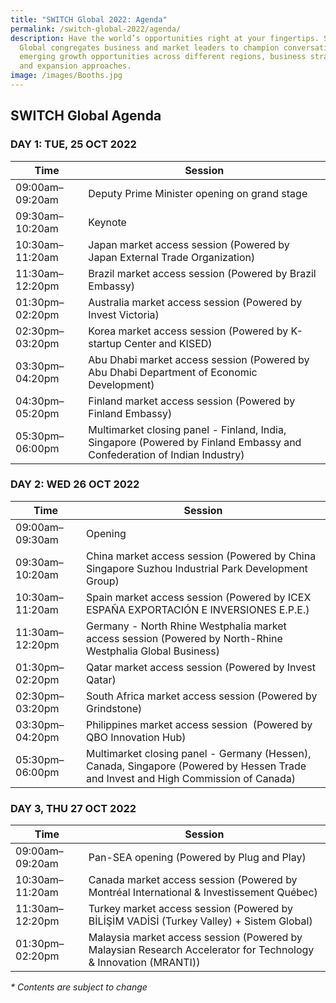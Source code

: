 ```yaml
---
title: "SWITCH Global 2022: Agenda"
permalink: /switch-global-2022/agenda/
description: Have the world’s opportunities right at your fingertips. SWITCH
  Global congregates business and market leaders to champion conversation on
  emerging growth opportunities across different regions, business strategies
  and expansion approaches.
image: /images/Booths.jpg
---
```

## SWITCH Global Agenda

### **DAY 1: TUE, 25 OCT 2022**

| Time | Session | 
| -------- | -------- |
| 09:00am–09:20am  | Deputy Prime Minister opening on grand stage |
| 09:30am–10:20am  | Keynote |
| 10:30am–11:20am | Japan market access session (Powered by Japan External Trade Organization) |
| 11:30am–12:20pm | Brazil market access session (Powered by Brazil Embassy) |
| 01:30pm–02:20pm |Australia market access session (Powered by Invest Victoria) |
| 02:30pm–03:20pm | Korea market access session (Powered by K-startup Center and KISED) | 
| 03:30pm–04:20pm  | Abu Dhabi market access session (Powered by Abu Dhabi Department of Economic Development) |
| 04:30pm–05:20pm  | Finland market access session (Powered by Finland Embassy) |
| 05:30pm–06:00pm  | Multimarket closing panel - Finland, India, Singapore (Powered by Finland Embassy and Confederation of Indian Industry) |

### **DAY 2: WED 26 OCT 2022**

| Time | Session | 
| -------- | -------- |
| 09:00am–09:30am  | Opening |
| 09:30am–10:20am  | China market access session (Powered by China Singapore Suzhou Industrial Park Development Group) |
| 10:30am–11:20am  | Spain market access session (Powered by ICEX ESPAÑA EXPORTACIÓN E INVERSIONES E.P.E.) |
| 11:30am–12:20pm | Germany - North Rhine Westphalia market access session (Powered by North-Rhine Westphalia Global Business) |
| 01:30pm–02:20pm | Qatar market access session (Powered by Invest Qatar) |
| 02:30pm–03:20pm | South Africa market access session (Powered by Grindstone) |
| 03:30pm–04:20pm | Philippines market access session  (Powered by QBO Innovation Hub) | 
| 05:30pm–06:00pm  | Multimarket closing panel - Germany (Hessen), Canada, Singapore (Powered by Hessen Trade and Invest and High Commission of Canada) |

### **DAY 3, THU 27 OCT 2022**

| Time | Session | 
| -------- | -------- |
| 09:00am–09:20am  | Pan-SEA opening (Powered by Plug and Play) |
| 10:30am–11:20am  | Canada market access session (Powered by Montréal International & Investissement Québec)|
| 11:30am–12:20pm | Turkey market access session (Powered by BİLİŞİM VADİSİ (Turkey Valley) + Sistem Global)|
| 01:30pm–02:20pm | Malaysia market access session (Powered by Malaysian Research Accelerator for Technology & Innovation (MRANTI))|

_* Contents are subject to change_